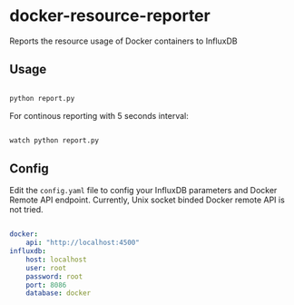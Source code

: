 docker-resource-reporter
========================

Reports the resource usage of Docker containers to InfluxDB

## Usage

```bash

python report.py 

```

For continous reporting with 5 seconds interval:

```bash

watch python report.py

```

## Config

Edit the `config.yaml` file to config your InfluxDB parameters and Docker Remote API endpoint. Currently, Unix socket binded Docker remote API is not tried.

```yaml

docker:
    api: "http://localhost:4500"
influxdb:
    host: localhost
    user: root
    password: root
    port: 8086
    database: docker

```
